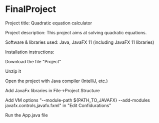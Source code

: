 # FinalProject
Project title: Quadratic equation calculator

Project description: This project aims at solving quadratic equations.

Software & libraries used: Java, JavaFX 11 (including JavaFX 11 libraries)

Installation instructions:

Download the file "Project"

Unzip it

Open the project with Java compiler (IntelliJ, etc.)

Add JavaFx libraries in File->Project Structure

Add VM options "--module-path ${PATH_TO_JAVAFX} --add-modules javafx.controls,javafx.fxml" in "Edit Confidurations"

Run the App.java file

